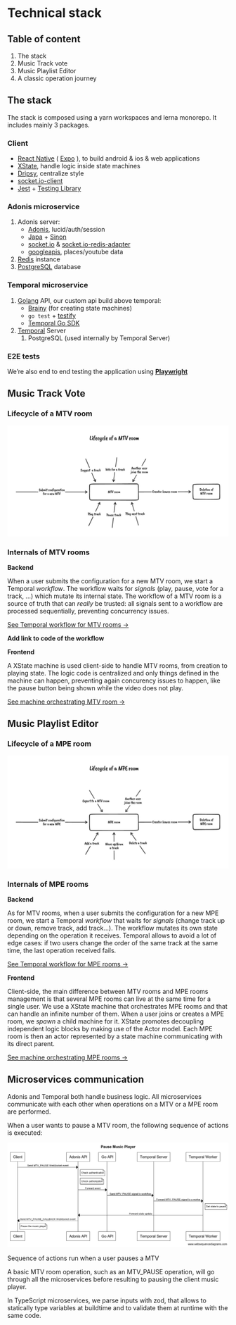 # Technical stack

## Table of content

1. The stack
2. Music Track vote
3. Music Playlist Editor
4. A classic operation journey

## The stack

The stack is composed using a yarn workspaces and lerna monorepo.
It includes mainly 3 packages.

### **Client**

-   [React Native](https://reactnative.dev/) ( [Expo](https://docs.expo.dev/) ), to build android & ios & web applications
-   [XState](https://xstate.js.org/docs/), handle logic inside state machines
-   [Dripsy](https://www.dripsy.xyz/), centralize style
-   [socket.io-client](https://github.com/socketio/socket.io-client)
-   [Jest](https://jestjs.io/) + [Testing Library](https://testing-library.com/)

### **Adonis microservice**

1. Adonis server:
    - [Adonis](https://adonisjs.com/), lucid/auth/session
    - [Japa](https://japa.dev/) + [Sinon](https://sinonjs.org/)
    - [socket.io](https://socket.io/fr/docs/v4/server-installation/) & [socket.io-redis-adapter](https://socket.io/docs/v4/redis-adapter/)
    - [googleapis](https://github.com/googleapis/google-api-nodejs-client), places/youtube data
2. [Redis](https://redis.io/) instance
3. [PostgreSQL](https://www.postgresql.org/) database

### **Temporal microservice**

1. [Golang](https://go.dev/) API, our custom api build above temporal:
    - [Brainy](https://github.com/Devessier/brainy) (for creating state machines)
    - `go test` + [testify](https://github.com/stretchr/testify)
    - [Temporal Go SDK](https://docs.temporal.io/docs/go/)
2. [Temporal](https://docs.temporal.io/) Server
    1. PostgreSQL (used internally by Temporal Server)

### E2E tests

We’re also end to end testing the application using **[Playwright](https://playwright.dev/)**

## Music Track Vote

### Lifecycle of a MTV room

![MTV Lifecycle.jpeg](MTV_Lifecycle.jpeg)

### Internals of MTV rooms

**Backend**

When a user submits the configuration for a new MTV room, we start a Temporal _workflow_. The workflow waits for _signals_ (play, pause, vote for a track, ...) which mutate its internal state. The workflow of a MTV room is a source of truth that can _really_ be trusted: all signals sent to a workflow are processed sequentially, preventing concurrency issues.

[See Temporal workflow for MTV rooms →](https://github.com/AdonisEnProvence/MusicRoom/blob/9f9ed6b783cc3d2f9e0a8146e6ca9f5aa0a96bdb/packages/temporal/mtv/workflows/mtv.go#L57)

**Add link to code of the workflow**

**Frontend**

A XState machine is used client-side to handle MTV rooms, from creation to playing state. The logic code is centralized and only things defined in the machine can happen, preventing again concurency issues to happen, like the pause button being shown while the video does not play.

[See machine orchestrating MTV room →](https://github.com/AdonisEnProvence/MusicRoom/blob/9f9ed6b783cc3d2f9e0a8146e6ca9f5aa0a96bdb/packages/client/machines/appMusicPlayerMachine.ts)

## Music Playlist Editor

### Lifecycle of a MPE room

![MPE Lifecycle.jpeg](MPE_Lifecycle.jpeg)

### Internals of MPE rooms

**Backend**

As for MTV rooms, when a user submits the configuration for a new MPE room, we start a Temporal _workflow_ that waits for _signals_ (change track up or down, remove track, add track...). The workflow mutates its own state depending on the operation it receives. Temporal allows to avoid a lot of edge cases: if two users change the order of the same track at the same time, the last operation received fails.

[See Temporal workflow for MPE rooms →](https://github.com/AdonisEnProvence/MusicRoom/blob/9f9ed6b783cc3d2f9e0a8146e6ca9f5aa0a96bdb/packages/temporal/mpe/workflows/mpe.go#L111)

**Frontend**

Client-side, the main difference between MTV rooms and MPE rooms management is that several MPE rooms can live at the same time for a single user. We use a XState machine that orchestrates MPE rooms and that can handle an infinite number of them. When a user joins or creates a MPE room, we _spawn_ a child machine for it. XState promotes decoupling independent logic blocks by making use of the Actor model. Each MPE room is then an actor represented by a state machine communicating with its direct parent.

[See machine orchestrating MPE rooms →](https://github.com/AdonisEnProvence/MusicRoom/blob/9f9ed6b783cc3d2f9e0a8146e6ca9f5aa0a96bdb/packages/client/machines/appMusicPlaylistsMachine.ts)

## Microservices communication

Adonis and Temporal both handle business logic. All microservices communicate with each other when operations on a MTV or a MPE room are performed.

When a user wants to pause a MTV room, the following sequence of actions is executed:

![Sequence of actions run when a user pauses a MTV](Pause_Music_Player.png)

Sequence of actions run when a user pauses a MTV

A basic MTV room operation, such as an MTV_PAUSE operation, will go through all the microservices before resulting to pausing the client music player.

In TypeScript microservices, we parse inputs with zod, that allows to statically type variables at buildtime and to validate them at runtime with the same code.

###

